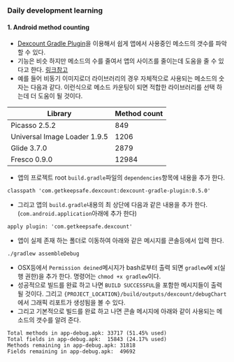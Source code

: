 ### Daily development learning
#### 1. Android method counting 
- [Dexcount Gradle Plugin](https://github.com/KeepSafe/dexcount-gradle-plugin)을 이용해서 쉽게 앱에서 사용중인 메소드의 갯수를 파악 할 수 있다. 
- 기능은 비슷 하지만 메소드의 수를 줄여서 앱의 사이즈를 줄이는데 도움을 줄 수 있다고 한다. [링크참고](http://jeroenmols.com/blog/2016/05/06/methodcount/)
- 예를 들어 비동기 이미지로더 라이브러리의 경우 자체적으로 사용되는 메소드의 숫자는 다음과 같다. 이런식으로 메소드 카운팅이 되면 적합한 라이브러리를 선택 하는데 더 도움이 될 것이다. 

Library | Method count  
--- | ---  
Picasso 2.5.2 | 849  
Universal Image Loader 1.9.5 | 1206  
Glide 3.7.0 | 2879   
Fresco 0.9.0 | 12984  
- 앱의 프로젝트 root `build.gradle`파일의 `dependencies`항목에 내용을 추가 한다. 
```
classpath 'com.getkeepsafe.dexcount:dexcount-gradle-plugin:0.5.0'
```
- 그리고 앱의 `build.gradle`내용의 최 상단에 다음과 같은 내용을 추가 한다. (`com.android.application`아래에 추가 한다)
```
apply plugin: 'com.getkeepsafe.dexcount'
```
- 앱이 실제 존재 하는 폴더로 이동하여 아래와 같은 메시지를 콘솔등에서 입력 한다. 
```
./gradlew assembleDebug
```
- OSX등에서 `Permission deined`메시지가 bash로부터 출력 되면 `gradlew`에 x(실행 권한)을 추가 한다. 명령어는 `chmod +x gradlew`이다.
- 성공적으로 빌드를 완료 하고 나면 `BUILD SUCCESSFUL`을 포함한 메시지들이 출력 될 것이다. 그리고 `{PROJECT_LOCATION}/build/outputs/dexcount/debugChart`에서 그래픽 리포트가 생성됨을 볼 수 있다. 
- 그리고 기본적으로 빌드를 완료 하고 나면 콘솔 메시지에 아래와 같이 사용되는 메소드의 갯수를 알려 준다. 
```
Total methods in app-debug.apk: 33717 (51.45% used)
Total fields in app-debug.apk:  15843 (24.17% used)
Methods remaining in app-debug.apk: 31818
Fields remaining in app-debug.apk:  49692
```


